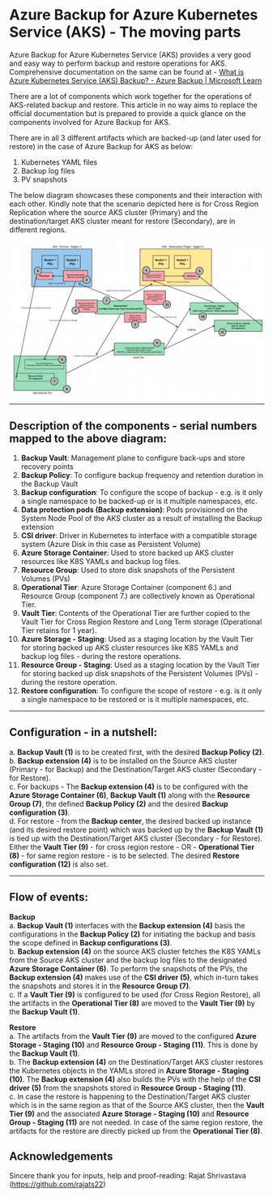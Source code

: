 # Azure Backup for Azure Kubernetes Service (AKS) - The moving parts

Azure Backup for Azure Kubernetes Service (AKS) provides a very good and easy way to perform backup and restore operations for AKS.  
Comprehensive documentation on the same can be found at - [What is Azure Kubernetes Service (AKS) Backup? - Azure Backup | Microsoft Learn](https://learn.microsoft.com/en-us/azure/backup/azure-kubernetes-service-backup-overview)

There are a lot of components which work together for the operations of AKS-related backup and restore. This article in no way aims to replace the official documentation but is prepared to provide a quick glance on the components involved for Azure Backup for AKS.

There are in all 3 different artifacts which are backed-up (and later used for restore) in the case of Azure Backup for AKS as below:  
1. Kubernetes YAML files  
2. Backup log files  
3. PV snapshots

The below diagram showcases these components and their interaction with each other. Kindly note that the scenario depicted here is for Cross Region Replication where the source AKS cluster (Primary) and the destination/target AKS cluster meant for restore (Secondary), are in different regions.

![Azure Backup for AKS Architecture Diagram](images/azure_bu_aks.png)


---

## Description of the components - serial numbers mapped to the above diagram:

1. **Backup Vault**: Management plane to configure back-ups and store recovery points  
2. **Backup Policy**: To configure backup frequency and retention duration in the Backup Vault  
3. **Backup configuration**: To configure the scope of backup  - e.g. is it only a single namespace to be backed-up or is it multiple namespaces, etc.  
4. **Data protection pods (Backup extension)**: Pods provisioned on the System Node Pool of the AKS cluster as a result of installing the Backup extension  
5. **CSI driver**: Driver in Kubernetes to interface with a compatible storage system (Azure Disk in this case as Persistent Volume)  
6. **Azure Storage Container**: Used to store backed up AKS cluster resources like K8S YAMLs and backup log files.  
7. **Resource Group**: Used to store disk snapshots of the Persistent Volumes (PVs)  
8. **Operational Tier**: Azure Storage Container (component 6.) and Resource Group (component 7.) are collectively known as Operational Tier.  
9. **Vault Tier**: Contents of the Operational Tier are further copied to the Vault Tier for Cross Region Restore and Long Term storage (Operational Tier retains for 1 year).  
10. **Azure Storage - Staging**: Used as a staging location by the Vault Tier for storing backed up AKS cluster resources like K8S YAMLs and backup log files - during the restore operations.  
11. **Resource Group - Staging**: Used as a staging location by the Vault Tier for storing backed up disk snapshots of the Persistent Volumes (PVs) - during the restore operation.  
12. **Restore configuration**: To configure the scope of restore - e.g. is it only a single namespace to be restored or is it multiple namespaces, etc.  

---

## Configuration - in a nutshell:

a. **Backup Vault (1)** is to be created first, with the desired **Backup Policy (2)**.  
b. **Backup extension (4)** is to be installed on the Source AKS cluster (Primary - for Backup) and the Destination/Target AKS cluster (Secondary - for Restore).  
c. For backups - The **Backup extension (4)** is to be configured with the **Azure Storage Container (6)**, **Backup Vault (1)** along with the **Resource Group (7)**, the defined **Backup Policy (2)** and the desired **Backup configuration (3)**.  
d. For restore - from the **Backup center**, the desired backed up instance (and its desired restore point) which was backed up by the **Backup Vault (1)** is tied up with the Destination/Target AKS cluster (Secondary - for Restore). Either the **Vault Tier (9)** - for cross region restore - OR - **Operational Tier (8)** - for same region restore - is to be selected. The desired **Restore configuration (12)** is also set.

---

## Flow of events:

**Backup**  
a. **Backup Vault (1)** interfaces with the **Backup extension (4)** basis the configurations in the **Backup Policy (2)** for initiating the backup and basis the scope defined in **Backup configurations (3)**.  
b. **Backup extension (4)** on the source AKS cluster fetches the K8S YAMLs from the Source AKS cluster and the backup log files to the designated **Azure Storage Container (6)**. To perform the snapshots of the PVs, the **Backup extension (4)** makes use of the **CSI driver (5)**, which in-turn takes the snapshots and stores it in the **Resource Group (7)**.  
c. If a **Vault Tier (9)** is configured to be used (for Cross Region Restore), all the artifacts in the **Operational Tier (8)** are moved to the **Vault Tier (9)** by the **Backup Vault (1)**.

**Restore**  
a. The artifacts from the **Vault Tier (9)** are moved to the configured **Azure Storage - Staging (10)** and **Resource Group - Staging (11)**. This is done by the **Backup Vault (1)**.  
b. The **Backup extension (4)** on the Destination/Target AKS cluster restores the Kubernetes objects in the YAMLs stored in **Azure Storage - Staging (10)**. The **Backup extension (4)** also builds the PVs with the help of the **CSI driver (5)** from the snapshots stored in **Resource Group - Staging (11)**.  
c. In case the restore is happening to the Destination/Target AKS cluster which is in the same region as that of the Source AKS cluster, then the **Vault Tier (9)** and the associated **Azure Storage - Staging (10)** and **Resource Group - Staging (11)** are not needed. In case of the same region restore, the artifacts for the restore are directly picked up from the **Operational Tier (8)**.

## Acknowledgements
Sincere thank you for inputs, help and proof-reading: Rajat Shrivastava (https://github.com/rajats22)
